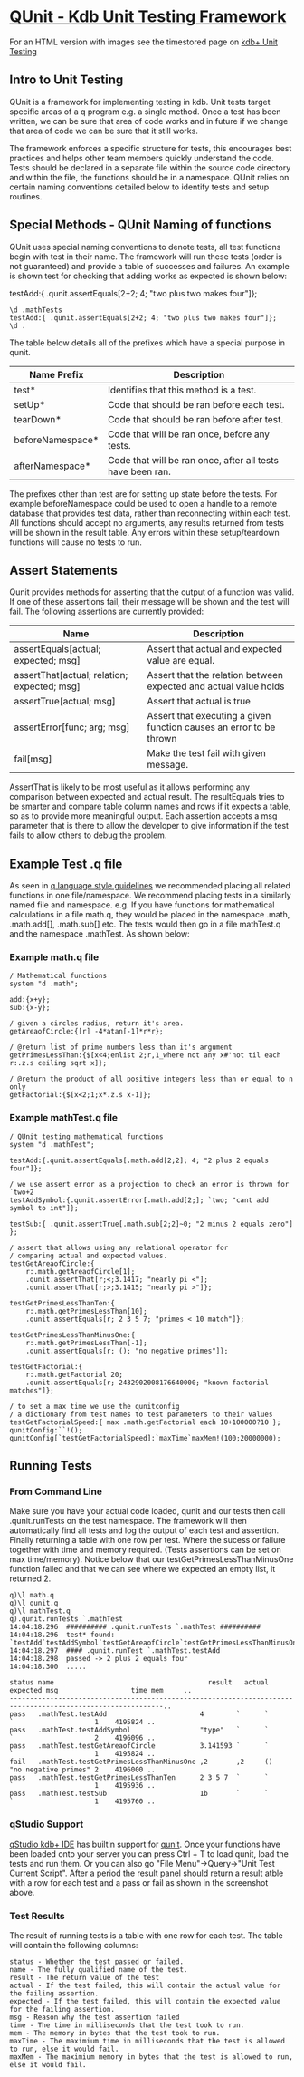 [QUnit - Kdb Unit Testing Framework](http://www.timestored.com/kdb-guides/kdb-regression-unit-tests)
======================================

For an HTML version with images see the timestored page on [kdb+ Unit Testing](http://www.timestored.com/kdb-guides/kdb-regression-unit-tests)

Intro to Unit Testing
-----------------------------------------------

QUnit is a framework for implementing testing in kdb. Unit tests target specific areas of a q program e.g. a single method. Once a test has been written, we can be sure that area of code works and in future if we change that area of code we can be sure that it still works.

The framework enforces a specific structure for tests, this encourages best practices and helps other team members quickly understand the code. Tests should be declared in a separate file within the source code directory and within the file, the functions should be in a namespace. QUnit relies on certain naming conventions detailed below to identify tests and setup routines.


Special Methods - QUnit Naming of functions
-----------------------------------------------

QUnit uses special naming conventions to denote tests, all test functions begin with test in their name. The framework will run these tests (order is not guaranteed) and provide a table of successes and failures. An example is shown test for checking that adding works as expected is shown below:

testAdd:{ .qunit.assertEquals[2+2; 4; "two plus two makes four"]};		

```
\d .mathTests
testAdd:{ .qunit.assertEquals[2+2; 4; "two plus two makes four"]};		
\d .
```

The table below details all of the prefixes which have a special purpose in qunit.

| Name Prefix      |	        Description                    |
|------------------|-------------------------------------------|
| test*	           | Identifies that this method is a test.    |
| setUp*	       | Code that should be ran before each test. |
| tearDown*	       | Code that should be ran before after test.|
| beforeNamespace* | Code that will be ran once, before any tests. |
| afterNamespace*  | Code that will be ran once, after all tests have been ran. |

The prefixes other than test are for setting up state before the tests. For example beforeNamespace could be used to open a handle to a remote database that provides test data, rather than reconnecting within each test. All functions should accept no arguments, any results returned from tests will be shown in the result table. Any errors within these setup/teardown functions will cause no tests to run.


Assert Statements
-----------------------------------------------

Qunit provides methods for asserting that the output of a function was valid. If one of these assertions fail, their message will be shown and the test will fail. The following assertions are currently provided:

| Name       |	        Description                    |
|------------------|-------------------------------------------|
assertEquals[actual; expected; msg] |	Assert that actual and expected value are equal. |
assertThat[actual; relation; expected; msg]	| Assert that the relation between expected and actual value holds |
assertTrue[actual; msg]	| Assert that actual is true |
assertError[func; arg; msg]	| Assert that executing a given function causes an error to be thrown |
fail[msg] |	Make the test fail with given message. |

AssertThat is likely to be most useful as it allows performing any comparison between expected and actual result. The resultEquals tries to be smarter and compare table column names and rows if it expects a table, so as to provide more meaningful output. Each assertion accepts a msg parameter that is there to allow the developer to give information if the test fails to allow others to debug the problem.

Example Test .q file
-----------------------------------------------

As seen in [q language style guidelines](http://www.timestored.com/kdb-guides/q-coding-standards) we recommended placing all related functions in one file/namespace. We recommend placing tests in a similarly named file and namespace. e.g. If you have functions for mathematical calculations in a file math.q, they would be placed in the namespace .math, .math.add[], .math.sub[] etc. The tests would then go in a file mathTest.q and the namespace .mathTest. As shown below:

### Example math.q file

```
/ Mathematical functions
system "d .math";

add:{x+y};
sub:{x-y};

/ given a circles radius, return it's area.
getAreaofCircle:{[r] -4*atan[-1]*r*r};

/ @return list of prime numbers less than it's argument
getPrimesLessThan:{$[x<4;enlist 2;r,1_where not any x#'not til each r:.z.s ceiling sqrt x]};

/ @return the product of all positive integers less than or equal to n only 
getFactorial:{$[x<2;1;x*.z.s x-1]};
```

### Example mathTest.q file

```
/ QUnit testing mathematical functions
system "d .mathTest";

testAdd:{.qunit.assertEquals[.math.add[2;2]; 4; "2 plus 2 equals four"]};

/ we use assert error as a projection to check an error is thrown for `two+2
testAddSymbol:{.qunit.assertError[.math.add[2;]; `two; "cant add symbol to int"]};

testSub:{ .qunit.assertTrue[.math.sub[2;2]~0; "2 minus 2 equals zero"] };

/ assert that allows using any relational operator for 
/ comparing actual and expected values.
testGetAreaofCircle:{ 
    r:.math.getAreaofCircle[1];
    .qunit.assertThat[r;<;3.1417; "nearly pi <"];
    .qunit.assertThat[r;>;3.1415; "nearly pi >"]};

testGetPrimesLessThanTen:{ 
    r:.math.getPrimesLessThan[10];
    .qunit.assertEquals[r; 2 3 5 7; "primes < 10 match"]};
    
testGetPrimesLessThanMinusOne:{ 
    r:.math.getPrimesLessThan[-1];
    .qunit.assertEquals[r; (); "no negative primes"]};
    
testGetFactorial:{ 
    r:.math.getFactorial 20; 
    .qunit.assertEquals[r; 2432902008176640000; "known factorial matches"]};
           
/ to set a max time we use the qunitconfig
/ a dictionary from test names to test parameters to their values
testGetFactorialSpeed:{ max .math.getFactorial each 10+100000?10 };
qunitConfig:``!();
qunitConfig[`testGetFactorialSpeed]:`maxTime`maxMem!(100;20000000);  
```

Running Tests
-----------------------------------------------

### From Command Line

Make sure you have your actual code loaded, qunit and our tests then call .qunit.runTests on the test namespace. The framework will then automatically find all tests and log the output of each test and assertion. Finally returning a table with one row per test. Where the sucess or failure together with time and memory required. (Tests assertions can be set on max time/memory). Notice below that our testGetPrimesLessThanMinusOne function failed and that we can see where we expected an empty list, it returned 2. 

```
q)\l math.q
q)\l qunit.q
q)\l mathTest.q
q).qunit.runTests `.mathTest
14:04:18.296  ########## .qunit.runTests `.mathTest ##########
14:04:18.296  test* found: `testAdd`testAddSymbol`testGetAreaofCircle`testGetPrimesLessThanMinusOne`testGetPrimesLessThanTen`testSub
14:04:18.297  #### .qunit.runTest `.mathTest.testAdd
14:04:18.298  passed -> 2 plus 2 equals four
14:04:18.300  .....

status name                                      result   actual expected msg                  time mem     ..
------------------------------------------------------------------------------------------------------------..
pass   .mathTest.testAdd                       4        `      `        `                    1    4195824 ..
pass   .mathTest.testAddSymbol                 "type"   `      `        `                    2    4196096 ..
pass   .mathTest.testGetAreaofCircle           3.141593 `      `        `                    1    4195824 ..
fail   .mathTest.testGetPrimesLessThanMinusOne ,2       ,2     ()       "no negative primes" 2    4196000 ..
pass   .mathTest.testGetPrimesLessThanTen      2 3 5 7  `      `        `                    1    4195936 ..
pass   .mathTest.testSub                       1b       `      `        `                    1    4195760 ..	
```

### qStudio Support

[qStudio kdb+ IDE](http://www.timestored.com/qstudio) has builtin support for [qunit](http://www.timestored.com/qstudio/help/qunit). Once your functions have been loaded onto your server you can press Ctrl + T to load qunit, load the tests and run them. Or you can also go "File Menu"->Query->"Unit Test Current Script". After a period the result panel should return a result atble with a row for each test and a pass or fail as shown in the screenshot above.

### Test Results

The result of running tests is a table with one row for each test. The table will contain the following columns:

    status - Whether the test passed or failed.
    name - The fully qualified name of the test.
    result - The return value of the test
    actual - If the test failed, this will contain the actual value for the failing assertion.
    expected - If the test failed, this will contain the expected value for the failing assertion.
    msg - Reason why the test assertion failed
    time - The time in milliseconds that the test took to run.
    mem - The memory in bytes that the test took to run.
    maxTime - The maximium time in milliseconds that the test is allowed to run, else it would fail.
    maxMem - The maximium memory in bytes that the test is allowed to run, else it would fail.
